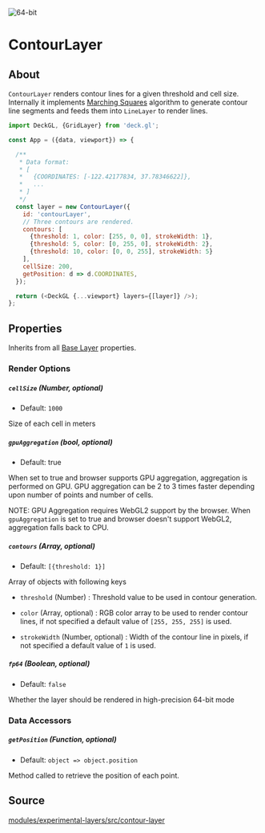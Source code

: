 <!-- INJECT:"GridLayerDemo" -->

<p class="badges">
  <img src="https://img.shields.io/badge/64--bit-support-blue.svg?style=flat-square" alt="64-bit" />
</p>


# ContourLayer

## About

`ContourLayer` renders contour lines for a given threshold and cell size. Internally it implements [Marching Squares](https://en.wikipedia.org/wiki/Marching_squares) algorithm to generate contour line segments and feeds them into `LineLayer` to render lines.

```js
import DeckGL, {GridLayer} from 'deck.gl';

const App = ({data, viewport}) => {

  /**
   * Data format:
   * [
   *   {COORDINATES: [-122.42177834, 37.78346622]},
   *   ...
   * ]
   */
  const layer = new ContourLayer({
    id: 'contourLayer',
    // Three contours are rendered.
    contours: [
      {threshold: 1, color: [255, 0, 0], strokeWidth: 1},
      {threshold: 5, color: [0, 255, 0], strokeWidth: 2},
      {threshold: 10, color: [0, 0, 255], strokeWidth: 5}
    ],
    cellSize: 200,
    getPosition: d => d.COORDINATES,
  });

  return (<DeckGL {...viewport} layers={[layer]} />);
};
```

## Properties

Inherits from all [Base Layer](/docs/api-reference/layer.md) properties.

### Render Options

##### `cellSize` (Number, optional)

* Default: `1000`

Size of each cell in meters

##### `gpuAggregation` (bool, optional)

* Default: true

When set to true and browser supports GPU aggregation, aggregation is performed on GPU. GPU aggregation can be 2 to 3 times faster depending upon number of points and number of cells.

NOTE: GPU Aggregation requires WebGL2 support by the browser. When `gpuAggregation` is set to true and browser doesn't support WebGL2, aggregation falls back to CPU.

##### `contours` (Array, optional)

* Default: `[{threshold: 1}]`

Array of objects with following keys

* `threshold` (Number) : Threshold value to be used in contour generation.

* `color` (Array, optional) : RGB color array to be used to render contour lines, if not specified a default value of `[255, 255, 255]` is used.

* `strokeWidth` (Number, optional) : Width of the contour line in pixels, if not specified a default value of `1` is used.

##### `fp64` (Boolean, optional)

* Default: `false`

Whether the layer should be rendered in high-precision 64-bit mode

### Data Accessors

##### `getPosition` (Function, optional)

* Default: `object => object.position`

Method called to retrieve the position of each point.


## Source

[modules/experimental-layers/src/contour-layer](https://github.com/uber/deck.gl/tree/master/modules/experimental-layers/src/contour-layer)
